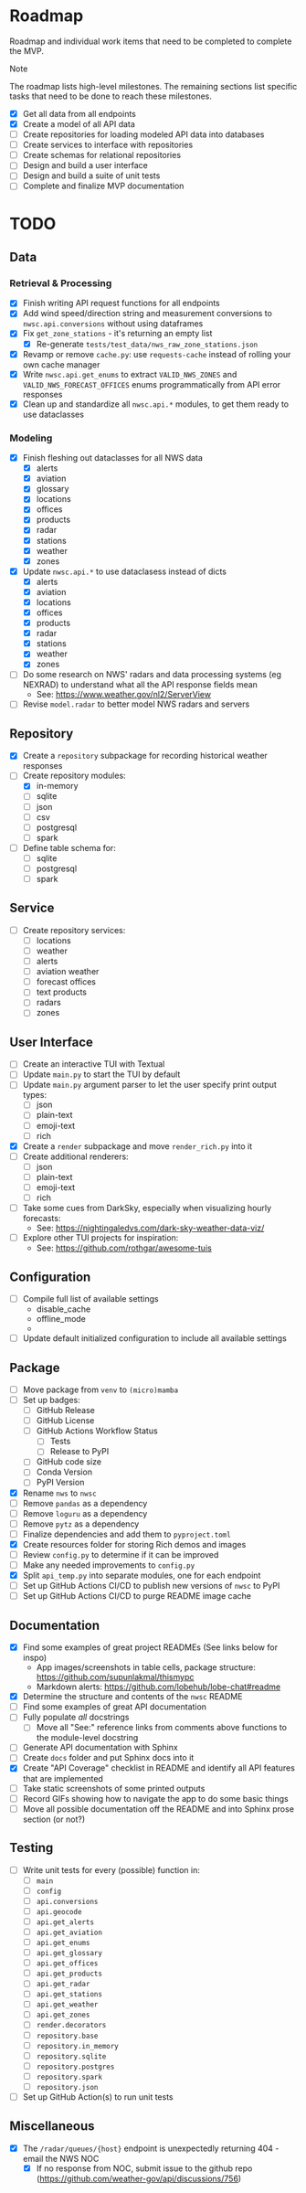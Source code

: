 # Roadmap
Roadmap and individual work items that need to be completed to complete the MVP.

> [!NOTE]
> The roadmap lists high-level milestones. The remaining sections list specific tasks that need to be done to reach these milestones.
- [x] Get all data from all endpoints
- [x] Create a model of all API data
- [ ] Create repositories for loading modeled API data into databases
- [ ] Create services to interface with repositories
- [ ] Create schemas for relational repositories
- [ ] Design and build a user interface
- [ ] Design and build a suite of unit tests
- [ ] Complete and finalize MVP documentation

# TODO
## Data
### Retrieval & Processing
- [x] Finish writing API request functions for all endpoints
- [x] Add wind speed/direction string and measurement conversions to `nwsc.api.conversions` without using dataframes
- [x] Fix `get_zone_stations` - it's returning an empty list
  - [x] Re-generate `tests/test_data/nws_raw_zone_stations.json`
- [x] Revamp or remove `cache.py`: use `requests-cache` instead of rolling your own cache manager
- [x] Write `nwsc.api.get_enums` to extract `VALID_NWS_ZONES` and `VALID_NWS_FORECAST_OFFICES` enums programmatically from API error responses
- [x] Clean up and standardize all `nwsc.api.*` modules, to get them ready to use dataclasses
### Modeling
- [x] Finish fleshing out dataclasses for all NWS data
  - [x] alerts
  - [x] aviation
  - [x] glossary
  - [x] locations
  - [x] offices
  - [x] products
  - [x] radar
  - [x] stations
  - [x] weather
  - [x] zones
- [x] Update `nwsc.api.*` to use dataclasess instead of dicts
  - [x] alerts
  - [x] aviation
  - [x] locations
  - [x] offices
  - [x] products
  - [x] radar
  - [x] stations
  - [x] weather
  - [x] zones
- [ ] Do some research on NWS' radars and data processing systems (eg NEXRAD) to understand what all the API response fields mean
  - See: https://www.weather.gov/nl2/ServerView
- [ ] Revise `model.radar` to better model NWS radars and servers

## Repository
- [x] Create a `repository` subpackage for recording historical weather responses
- [ ] Create repository modules:
  - [x] in-memory
  - [ ] sqlite
  - [ ] json
  - [ ] csv
  - [ ] postgresql
  - [ ] spark
- [ ] Define table schema for:
  - [ ] sqlite
  - [ ] postgresql
  - [ ] spark

## Service
- [ ] Create repository services:
  - [ ] locations
  - [ ] weather
  - [ ] alerts
  - [ ] aviation weather
  - [ ] forecast offices
  - [ ] text products
  - [ ] radars
  - [ ] zones

## User Interface
- [ ] Create an interactive TUI with Textual
- [ ] Update `main.py` to start the TUI by default
- [ ] Update `main.py` argument parser to let the user specify print output types:
  - [ ] json
  - [ ] plain-text
  - [ ] emoji-text
  - [ ] rich
- [x] Create a `render` subpackage and move `render_rich.py` into it
- [ ] Create additional renderers:
  - [ ] json
  - [ ] plain-text
  - [ ] emoji-text
  - [ ] rich
- [ ] Take some cues from DarkSky, especially when visualizing hourly forecasts:
  - See: https://nightingaledvs.com/dark-sky-weather-data-viz/
- [ ] Explore other TUI projects for inspiration:
  - See: https://github.com/rothgar/awesome-tuis

## Configuration
- [ ] Compile full list of available settings
  - disable_cache
  - offline_mode
  - 
- [ ] Update default initialized configuration to include all available settings

## Package
- [ ] Move package from `venv` to `(micro)mamba`
- [ ] Set up badges:
  - [ ] GitHub Release
  - [ ] GitHub License
  - [ ] GitHub Actions Workflow Status
    - [ ] Tests
    - [ ] Release to PyPI
  - [ ] GitHub code size
  - [ ] Conda Version
  - [ ] PyPI Version
- [x] Rename `nws` to `nwsc`
- [ ] Remove `pandas` as a dependency
- [ ] Remove `loguru` as a dependency
- [ ] Remove `pytz` as a dependency
- [ ] Finalize dependencies and add them to `pyproject.toml`
- [x] Create resources folder for storing Rich demos and images
- [ ] Review `config.py` to determine if it can be improved
- [ ] Make any needed improvements to `config.py`
- [x] Split `api_temp.py` into separate modules, one for each endpoint
- [ ] Set up GitHub Actions CI/CD to publish new versions of `nwsc` to PyPI
- [ ] Set up GitHub Actions CI/CD to purge README image cache

## Documentation
- [x] Find some examples of great project READMEs (See links below for inspo)
  - App images/screenshots in table cells, package structure: https://github.com/supunlakmal/thismypc
  - Markdown alerts: https://github.com/lobehub/lobe-chat#readme
- [x] Determine the structure and contents of the `nwsc` README
- [ ] Find some examples of great API documentation
- [ ] Fully populate *all* docstrings
  - [ ] Move all "See:" reference links from comments above functions to the module-level docstring
- [ ] Generate API documentation with Sphinx
- [ ] Create `docs` folder and put Sphinx docs into it
- [x] Create "API Coverage" checklist in README and identify all API features that are implemented
- [ ] Take static screenshots of some printed outputs
- [ ] Record GIFs showing how to navigate the app to do some basic things
- [ ] Move all possible documentation off the README and into Sphinx prose section (or not?)

## Testing
- [ ] Write unit tests for every (possible) function in:
  - [ ] `main`
  - [ ] `config`
  - [ ] `api.conversions`
  - [ ] `api.geocode`
  - [ ] `api.get_alerts`
  - [ ] `api.get_aviation`
  - [ ] `api.get_enums`
  - [ ] `api.get_glossary`
  - [ ] `api.get_offices`
  - [ ] `api.get_products`
  - [ ] `api.get_radar`
  - [ ] `api.get_stations`
  - [ ] `api.get_weather`
  - [ ] `api.get_zones`
  - [ ] `render.decorators`
  - [ ] `repository.base`
  - [ ] `repository.in_memory`
  - [ ] `repository.sqlite`
  - [ ] `repository.postgres`
  - [ ] `repository.spark`
  - [ ] `repository.json`
- [ ] Set up GitHub Action(s) to run unit tests

## Miscellaneous
- [x] The `/radar/queues/{host}` endpoint is unexpectedly returning 404 - email the NWS NOC
  - [x] If no response from NOC, submit issue to the github repo (https://github.com/weather-gov/api/discussions/756)